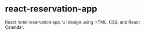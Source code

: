# react-reservation-app
React hotel reservation app. UI design using HTML, CSS, and React Calendar.
